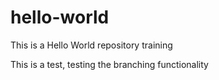 # hello-world
This is a Hello World repository training

This is a test, testing the branching functionality
